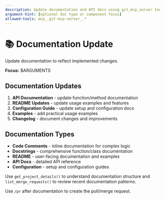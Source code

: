 ```yaml
---
description: Update documentation and API docs using git_mcp_server tools for project context
argument-hint: [optional doc type or component focus]
allowed-tools: mcp__git-mcp-server__*
---
```


# 📚 Documentation Update

Update documentation to reflect implemented changes.

**Focus:** $ARGUMENTS

## Documentation Updates

1. **API Documentation** - update function/method documentation
2. **README Updates** - update usage examples and features
3. **Configuration Guide** - update setup and configuration docs
4. **Examples** - add practical usage examples
5. **Changelog** - document changes and improvements

## Documentation Types

- **Code Comments** - inline documentation for complex logic
- **Docstrings** - comprehensive function/class documentation
- **README** - user-facing documentation and examples
- **API Docs** - detailed API reference
- **Configuration** - setup and configuration guides

Use `get_project_details()` to understand documentation structure and `list_merge_requests()` to review recent documentation patterns.

Use `/pr` after documentation to create the pull/merge request.
